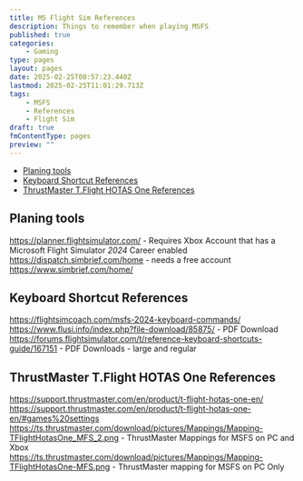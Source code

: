 ```yaml
---
title: MS Flight Sim References
description: Things to remember when playing MSFS
published: true
categories:
    - Gaming
type: pages
layout: pages
date: 2025-02-25T00:57:23.440Z
lastmod: 2025-02-25T11:01:29.713Z
tags:
    - MSFS
    - References
    - Flight Sim
draft: true
fmContentType: pages
preview: ""
---
```


<!--- cSpell:disable --->
* [Planing tools](#planing-tools)
* [Keyboard Shortcut References](#keyboard-shortcut-references)
* [ThrustMaster T.Flight HOTAS One References](#thrustmaster-tflight-hotas-one-references)
<!--- cSpell:enable --->

## Planing tools

<https://planner.flightsimulator.com/> - Requires Xbox Account that has a Microsoft Flight Simulator *2024* Career enabled\
<https://dispatch.simbrief.com/home> - needs a free account\
<https://www.simbrief.com/home/>

## Keyboard Shortcut References

<https://flightsimcoach.com/msfs-2024-keyboard-commands/>\
<https://www.flusi.info/index.php?file-download/85875/> - PDF Download\
<https://forums.flightsimulator.com/t/reference-keyboard-shortcuts-guide/167151> - PDF Downloads - large and regular

## ThrustMaster T.Flight HOTAS One References

<https://support.thrustmaster.com/en/product/t-flight-hotas-one-en/>\
<https://support.thrustmaster.com/en/product/t-flight-hotas-one-en/#games%20settings>\
<https://ts.thrustmaster.com/download/pictures/Mappings/Mapping-TFlightHotasOne_MFS_2.png> - ThrustMaster Mappings for MSFS on PC and Xbox\
<https://ts.thrustmaster.com/download/pictures/Mappings/Mapping-TFlightHotasOne-MFS.png> - ThrustMaster mapping for MSFS on PC Only